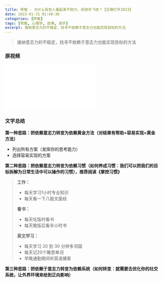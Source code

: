 ```yaml
---
title: 转载 - 为什么有些人看起来不努力，却进步飞快？【正确打开2023】
date: 2023-01-31 01:49:38
categories: [转载]
tags: [转载, 心理学, 自律, 进步]
excerpt: 接纳意志力的不稳定，找寻不依赖于意志力也能实现目标的方法
---
```


> 接纳意志力的不稳定，找寻不依赖于意志力也能实现目标的方法

### 原视频 ###

<iframe src="//player.bilibili.com/player.html?aid=566104739&bvid=BV1Tv4y1r7ZG&cid=985684333&page=1" scrolling="no" border="0" frameborder="no" framespacing="0" allowfullscreen="true"> </iframe>


### 文字总结 ###

<b>第一种思路：把依赖意志力转变为依赖黄金方法（对结果有帮助+容易实现=黄金方法）</b>
- 列出所有方案（发挥你的思考能力）
- 选择容易实现的方案

<b>第二种思路：把依赖意志力转变为依赖习惯（如何养成习惯：我们可以把我们的目标拆解为日常生活中可以操作的习惯），推荐阅读《掌控习惯》</b>

> <b>工作：</b>
> - 每天学习1小时专业知识
> - 每天看一下八股文面经
>
> <b>看书：</b>
> - 每天吃饭时看书
> - 每天晚饭后看半小时书
>
> <b>英文学习：</b>
> - 每天学习 20 到 30 分钟多邻国
> - 每天记20个雅思单词
> - 早晚通勤期间听英语播客

<b>第三种思路：把依赖于意志力转变为依赖系统（如何转变：就需要去优化你的社交系统，让外界环境来给到正向影响）</b>